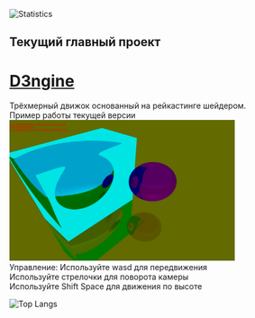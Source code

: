 ![Statistics](https://github-readme-stats.vercel.app/api?username=LedinecMing&show_icons=true&theme=tokyonight&custom_title=Статистика&count_private=true&locale=ru)
  <h2>Текущий главный проект</h2>
  <h1><a href=https://github.com/LedinecMing/D3ngine>D3ngine</a></h1>

  <span>Трёхмерный движок основанный на рейкастинге шейдером.<br>
Пример работы текущей версии<br>
<img src=https://raw.githubusercontent.com/LedinecMing/D3ngine/main/Screenshots/снимок.png height=250 width=400><br>
Управление:
Используйте wasd для передвижения  
Используйте стрелочки для поворота камеры  
Используйте Shift Space для движения по высоте

![Top Langs](https://github-readme-stats.vercel.app/api/top-langs/?username=LedinecMing&theme=tokyonight&custom_title=Используемые+языки&locale=ru)


